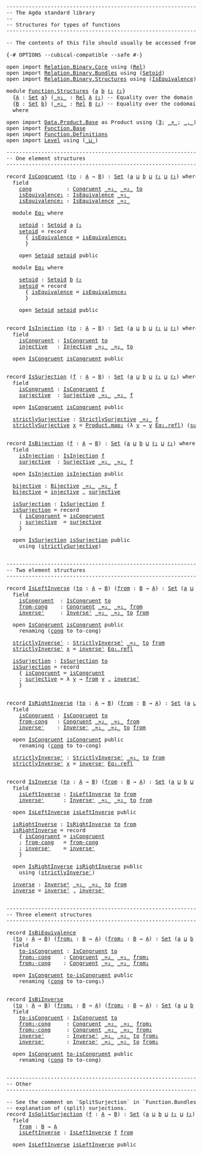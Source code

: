 <pre class="Agda"><a id="1" class="Comment">------------------------------------------------------------------------</a>
<a id="74" class="Comment">-- The Agda standard library</a>
<a id="103" class="Comment">--</a>
<a id="106" class="Comment">-- Structures for types of functions</a>
<a id="143" class="Comment">------------------------------------------------------------------------</a>

<a id="217" class="Comment">-- The contents of this file should usually be accessed from `Function`.</a>

<a id="291" class="Symbol">{-#</a> <a id="295" class="Keyword">OPTIONS</a> <a id="303" class="Pragma">--cubical-compatible</a> <a id="324" class="Pragma">--safe</a> <a id="331" class="Symbol">#-}</a>

<a id="336" class="Keyword">open</a> <a id="341" class="Keyword">import</a> <a id="348" href="Relation.Binary.Core.html" class="Module">Relation.Binary.Core</a> <a id="369" class="Keyword">using</a> <a id="375" class="Symbol">(</a><a id="376" href="Relation.Binary.Core.html#896" class="Function">Rel</a><a id="379" class="Symbol">)</a>
<a id="381" class="Keyword">open</a> <a id="386" class="Keyword">import</a> <a id="393" href="Relation.Binary.Bundles.html" class="Module">Relation.Binary.Bundles</a> <a id="417" class="Keyword">using</a> <a id="423" class="Symbol">(</a><a id="424" href="Relation.Binary.Bundles.html#1204" class="Record">Setoid</a><a id="430" class="Symbol">)</a>
<a id="432" class="Keyword">open</a> <a id="437" class="Keyword">import</a> <a id="444" href="Relation.Binary.Structures.html" class="Module">Relation.Binary.Structures</a> <a id="471" class="Keyword">using</a> <a id="477" class="Symbol">(</a><a id="478" href="Relation.Binary.Structures.html#1550" class="Record">IsEquivalence</a><a id="491" class="Symbol">)</a>

<a id="494" class="Keyword">module</a> <a id="501" href="Function.Structures.html" class="Module">Function.Structures</a> <a id="521" class="Symbol">{</a><a id="522" href="Function.Structures.html#522" class="Bound">a</a> <a id="524" href="Function.Structures.html#524" class="Bound">b</a> <a id="526" href="Function.Structures.html#526" class="Bound">ℓ₁</a> <a id="529" href="Function.Structures.html#529" class="Bound">ℓ₂</a><a id="531" class="Symbol">}</a>
  <a id="535" class="Symbol">{</a><a id="536" href="Function.Structures.html#536" class="Bound">A</a> <a id="538" class="Symbol">:</a> <a id="540" href="Agda.Primitive.html#388" class="Primitive">Set</a> <a id="544" href="Function.Structures.html#522" class="Bound">a</a><a id="545" class="Symbol">}</a> <a id="547" class="Symbol">(</a><a id="548" href="Function.Structures.html#548" class="Bound Operator">_≈₁_</a> <a id="553" class="Symbol">:</a> <a id="555" href="Relation.Binary.Core.html#896" class="Function">Rel</a> <a id="559" href="Function.Structures.html#536" class="Bound">A</a> <a id="561" href="Function.Structures.html#526" class="Bound">ℓ₁</a><a id="563" class="Symbol">)</a> <a id="565" class="Comment">-- Equality over the domain</a>
  <a id="595" class="Symbol">{</a><a id="596" href="Function.Structures.html#596" class="Bound">B</a> <a id="598" class="Symbol">:</a> <a id="600" href="Agda.Primitive.html#388" class="Primitive">Set</a> <a id="604" href="Function.Structures.html#524" class="Bound">b</a><a id="605" class="Symbol">}</a> <a id="607" class="Symbol">(</a><a id="608" href="Function.Structures.html#608" class="Bound Operator">_≈₂_</a> <a id="613" class="Symbol">:</a> <a id="615" href="Relation.Binary.Core.html#896" class="Function">Rel</a> <a id="619" href="Function.Structures.html#596" class="Bound">B</a> <a id="621" href="Function.Structures.html#529" class="Bound">ℓ₂</a><a id="623" class="Symbol">)</a> <a id="625" class="Comment">-- Equality over the codomain</a>
  <a id="657" class="Keyword">where</a>

<a id="664" class="Keyword">open</a> <a id="669" class="Keyword">import</a> <a id="676" href="Data.Product.Base.html" class="Module">Data.Product.Base</a> <a id="694" class="Symbol">as</a> <a id="697" class="Module">Product</a> <a id="705" class="Keyword">using</a> <a id="711" class="Symbol">(</a><a id="712" href="Data.Product.Base.html#852" class="Function">∃</a><a id="713" class="Symbol">;</a> <a id="715" href="Data.Product.Base.html#1618" class="Function Operator">_×_</a><a id="718" class="Symbol">;</a> <a id="720" href="Agda.Builtin.Sigma.html#235" class="InductiveConstructor Operator">_,_</a><a id="723" class="Symbol">)</a>
<a id="725" class="Keyword">open</a> <a id="730" class="Keyword">import</a> <a id="737" href="Function.Base.html" class="Module">Function.Base</a>
<a id="751" class="Keyword">open</a> <a id="756" class="Keyword">import</a> <a id="763" href="Function.Definitions.html" class="Module">Function.Definitions</a>
<a id="784" class="Keyword">open</a> <a id="789" class="Keyword">import</a> <a id="796" href="Level.html" class="Module">Level</a> <a id="802" class="Keyword">using</a> <a id="808" class="Symbol">(</a><a id="809" href="Agda.Primitive.html#961" class="Primitive Operator">_⊔_</a><a id="812" class="Symbol">)</a>

<a id="815" class="Comment">------------------------------------------------------------------------</a>
<a id="888" class="Comment">-- One element structures</a>
<a id="914" class="Comment">------------------------------------------------------------------------</a>

<a id="988" class="Keyword">record</a> <a id="IsCongruent"></a><a id="995" href="Function.Structures.html#995" class="Record">IsCongruent</a> <a id="1007" class="Symbol">(</a><a id="1008" href="Function.Structures.html#1008" class="Bound">to</a> <a id="1011" class="Symbol">:</a> <a id="1013" href="Function.Structures.html#536" class="Bound">A</a> <a id="1015" class="Symbol">→</a> <a id="1017" href="Function.Structures.html#596" class="Bound">B</a><a id="1018" class="Symbol">)</a> <a id="1020" class="Symbol">:</a> <a id="1022" href="Agda.Primitive.html#388" class="Primitive">Set</a> <a id="1026" class="Symbol">(</a><a id="1027" href="Function.Structures.html#522" class="Bound">a</a> <a id="1029" href="Agda.Primitive.html#961" class="Primitive Operator">⊔</a> <a id="1031" href="Function.Structures.html#524" class="Bound">b</a> <a id="1033" href="Agda.Primitive.html#961" class="Primitive Operator">⊔</a> <a id="1035" href="Function.Structures.html#526" class="Bound">ℓ₁</a> <a id="1038" href="Agda.Primitive.html#961" class="Primitive Operator">⊔</a> <a id="1040" href="Function.Structures.html#529" class="Bound">ℓ₂</a><a id="1042" class="Symbol">)</a> <a id="1044" class="Keyword">where</a>
  <a id="1052" class="Keyword">field</a>
    <a id="IsCongruent.cong"></a><a id="1062" href="Function.Structures.html#1062" class="Field">cong</a>           <a id="1077" class="Symbol">:</a> <a id="1079" href="Function.Definitions.html#765" class="Function">Congruent</a> <a id="1089" href="Function.Structures.html#548" class="Bound Operator">_≈₁_</a> <a id="1094" href="Function.Structures.html#608" class="Bound Operator">_≈₂_</a> <a id="1099" href="Function.Structures.html#1008" class="Bound">to</a>
    <a id="IsCongruent.isEquivalence₁"></a><a id="1106" href="Function.Structures.html#1106" class="Field">isEquivalence₁</a> <a id="1121" class="Symbol">:</a> <a id="1123" href="Relation.Binary.Structures.html#1550" class="Record">IsEquivalence</a> <a id="1137" href="Function.Structures.html#548" class="Bound Operator">_≈₁_</a>
    <a id="IsCongruent.isEquivalence₂"></a><a id="1146" href="Function.Structures.html#1146" class="Field">isEquivalence₂</a> <a id="1161" class="Symbol">:</a> <a id="1163" href="Relation.Binary.Structures.html#1550" class="Record">IsEquivalence</a> <a id="1177" href="Function.Structures.html#608" class="Bound Operator">_≈₂_</a>

  <a id="1185" class="Keyword">module</a> <a id="IsCongruent.Eq₁"></a><a id="1192" href="Function.Structures.html#1192" class="Module">Eq₁</a> <a id="1196" class="Keyword">where</a>

    <a id="IsCongruent.Eq₁.setoid"></a><a id="1207" href="Function.Structures.html#1207" class="Function">setoid</a> <a id="1214" class="Symbol">:</a> <a id="1216" href="Relation.Binary.Bundles.html#1204" class="Record">Setoid</a> <a id="1223" href="Function.Structures.html#522" class="Bound">a</a> <a id="1225" href="Function.Structures.html#526" class="Bound">ℓ₁</a>
    <a id="1232" href="Function.Structures.html#1207" class="Function">setoid</a> <a id="1239" class="Symbol">=</a> <a id="1241" class="Keyword">record</a>
      <a id="1254" class="Symbol">{</a> <a id="1256" href="Relation.Binary.Bundles.html#1327" class="Field">isEquivalence</a> <a id="1270" class="Symbol">=</a> <a id="1272" href="Function.Structures.html#1106" class="Field">isEquivalence₁</a>
      <a id="1293" class="Symbol">}</a>

    <a id="1300" class="Keyword">open</a> <a id="1305" href="Relation.Binary.Bundles.html#1204" class="Module">Setoid</a> <a id="1312" href="Function.Structures.html#1207" class="Function">setoid</a> <a id="1319" class="Keyword">public</a>

  <a id="1329" class="Keyword">module</a> <a id="IsCongruent.Eq₂"></a><a id="1336" href="Function.Structures.html#1336" class="Module">Eq₂</a> <a id="1340" class="Keyword">where</a>

    <a id="IsCongruent.Eq₂.setoid"></a><a id="1351" href="Function.Structures.html#1351" class="Function">setoid</a> <a id="1358" class="Symbol">:</a> <a id="1360" href="Relation.Binary.Bundles.html#1204" class="Record">Setoid</a> <a id="1367" href="Function.Structures.html#524" class="Bound">b</a> <a id="1369" href="Function.Structures.html#529" class="Bound">ℓ₂</a>
    <a id="1376" href="Function.Structures.html#1351" class="Function">setoid</a> <a id="1383" class="Symbol">=</a> <a id="1385" class="Keyword">record</a>
      <a id="1398" class="Symbol">{</a> <a id="1400" href="Relation.Binary.Bundles.html#1327" class="Field">isEquivalence</a> <a id="1414" class="Symbol">=</a> <a id="1416" href="Function.Structures.html#1146" class="Field">isEquivalence₂</a>
      <a id="1437" class="Symbol">}</a>

    <a id="1444" class="Keyword">open</a> <a id="1449" href="Relation.Binary.Bundles.html#1204" class="Module">Setoid</a> <a id="1456" href="Function.Structures.html#1351" class="Function">setoid</a> <a id="1463" class="Keyword">public</a>


<a id="1472" class="Keyword">record</a> <a id="IsInjection"></a><a id="1479" href="Function.Structures.html#1479" class="Record">IsInjection</a> <a id="1491" class="Symbol">(</a><a id="1492" href="Function.Structures.html#1492" class="Bound">to</a> <a id="1495" class="Symbol">:</a> <a id="1497" href="Function.Structures.html#536" class="Bound">A</a> <a id="1499" class="Symbol">→</a> <a id="1501" href="Function.Structures.html#596" class="Bound">B</a><a id="1502" class="Symbol">)</a> <a id="1504" class="Symbol">:</a> <a id="1506" href="Agda.Primitive.html#388" class="Primitive">Set</a> <a id="1510" class="Symbol">(</a><a id="1511" href="Function.Structures.html#522" class="Bound">a</a> <a id="1513" href="Agda.Primitive.html#961" class="Primitive Operator">⊔</a> <a id="1515" href="Function.Structures.html#524" class="Bound">b</a> <a id="1517" href="Agda.Primitive.html#961" class="Primitive Operator">⊔</a> <a id="1519" href="Function.Structures.html#526" class="Bound">ℓ₁</a> <a id="1522" href="Agda.Primitive.html#961" class="Primitive Operator">⊔</a> <a id="1524" href="Function.Structures.html#529" class="Bound">ℓ₂</a><a id="1526" class="Symbol">)</a> <a id="1528" class="Keyword">where</a>
  <a id="1536" class="Keyword">field</a>
    <a id="IsInjection.isCongruent"></a><a id="1546" href="Function.Structures.html#1546" class="Field">isCongruent</a> <a id="1558" class="Symbol">:</a> <a id="1560" href="Function.Structures.html#995" class="Record">IsCongruent</a> <a id="1572" href="Function.Structures.html#1492" class="Bound">to</a>
    <a id="IsInjection.injective"></a><a id="1579" href="Function.Structures.html#1579" class="Field">injective</a>   <a id="1591" class="Symbol">:</a> <a id="1593" href="Function.Definitions.html#842" class="Function">Injective</a> <a id="1603" href="Function.Structures.html#548" class="Bound Operator">_≈₁_</a> <a id="1608" href="Function.Structures.html#608" class="Bound Operator">_≈₂_</a> <a id="1613" href="Function.Structures.html#1492" class="Bound">to</a>

  <a id="1619" class="Keyword">open</a> <a id="1624" href="Function.Structures.html#995" class="Module">IsCongruent</a> <a id="1636" href="Function.Structures.html#1546" class="Field">isCongruent</a> <a id="1648" class="Keyword">public</a>


<a id="1657" class="Keyword">record</a> <a id="IsSurjection"></a><a id="1664" href="Function.Structures.html#1664" class="Record">IsSurjection</a> <a id="1677" class="Symbol">(</a><a id="1678" href="Function.Structures.html#1678" class="Bound">f</a> <a id="1680" class="Symbol">:</a> <a id="1682" href="Function.Structures.html#536" class="Bound">A</a> <a id="1684" class="Symbol">→</a> <a id="1686" href="Function.Structures.html#596" class="Bound">B</a><a id="1687" class="Symbol">)</a> <a id="1689" class="Symbol">:</a> <a id="1691" href="Agda.Primitive.html#388" class="Primitive">Set</a> <a id="1695" class="Symbol">(</a><a id="1696" href="Function.Structures.html#522" class="Bound">a</a> <a id="1698" href="Agda.Primitive.html#961" class="Primitive Operator">⊔</a> <a id="1700" href="Function.Structures.html#524" class="Bound">b</a> <a id="1702" href="Agda.Primitive.html#961" class="Primitive Operator">⊔</a> <a id="1704" href="Function.Structures.html#526" class="Bound">ℓ₁</a> <a id="1707" href="Agda.Primitive.html#961" class="Primitive Operator">⊔</a> <a id="1709" href="Function.Structures.html#529" class="Bound">ℓ₂</a><a id="1711" class="Symbol">)</a> <a id="1713" class="Keyword">where</a>
  <a id="1721" class="Keyword">field</a>
    <a id="IsSurjection.isCongruent"></a><a id="1731" href="Function.Structures.html#1731" class="Field">isCongruent</a> <a id="1743" class="Symbol">:</a> <a id="1745" href="Function.Structures.html#995" class="Record">IsCongruent</a> <a id="1757" href="Function.Structures.html#1678" class="Bound">f</a>
    <a id="IsSurjection.surjective"></a><a id="1763" href="Function.Structures.html#1763" class="Field">surjective</a>  <a id="1775" class="Symbol">:</a> <a id="1777" href="Function.Definitions.html#919" class="Function">Surjective</a> <a id="1788" href="Function.Structures.html#548" class="Bound Operator">_≈₁_</a> <a id="1793" href="Function.Structures.html#608" class="Bound Operator">_≈₂_</a> <a id="1798" href="Function.Structures.html#1678" class="Bound">f</a>

  <a id="1803" class="Keyword">open</a> <a id="1808" href="Function.Structures.html#995" class="Module">IsCongruent</a> <a id="1820" href="Function.Structures.html#1731" class="Field">isCongruent</a> <a id="1832" class="Keyword">public</a>

  <a id="IsSurjection.strictlySurjective"></a><a id="1842" href="Function.Structures.html#1842" class="Function">strictlySurjective</a> <a id="1861" class="Symbol">:</a> <a id="1863" href="Function.Definitions.html#1522" class="Function">StrictlySurjective</a> <a id="1882" href="Function.Structures.html#608" class="Bound Operator">_≈₂_</a> <a id="1887" href="Function.Structures.html#1678" class="Bound">f</a>
  <a id="1891" href="Function.Structures.html#1842" class="Function">strictlySurjective</a> <a id="1910" href="Function.Structures.html#1910" class="Bound">x</a> <a id="1912" class="Symbol">=</a> <a id="1914" href="Data.Product.Base.html#2362" class="Function">Product.map₂</a> <a id="1927" class="Symbol">(λ</a> <a id="1930" href="Function.Structures.html#1930" class="Bound">v</a> <a id="1932" class="Symbol">→</a> <a id="1934" href="Function.Structures.html#1930" class="Bound">v</a> <a id="1936" href="Relation.Binary.Structures.html#1596" class="Function">Eq₁.refl</a><a id="1944" class="Symbol">)</a> <a id="1946" class="Symbol">(</a><a id="1947" href="Function.Structures.html#1763" class="Field">surjective</a> <a id="1958" href="Function.Structures.html#1910" class="Bound">x</a><a id="1959" class="Symbol">)</a>


<a id="1963" class="Keyword">record</a> <a id="IsBijection"></a><a id="1970" href="Function.Structures.html#1970" class="Record">IsBijection</a> <a id="1982" class="Symbol">(</a><a id="1983" href="Function.Structures.html#1983" class="Bound">f</a> <a id="1985" class="Symbol">:</a> <a id="1987" href="Function.Structures.html#536" class="Bound">A</a> <a id="1989" class="Symbol">→</a> <a id="1991" href="Function.Structures.html#596" class="Bound">B</a><a id="1992" class="Symbol">)</a> <a id="1994" class="Symbol">:</a> <a id="1996" href="Agda.Primitive.html#388" class="Primitive">Set</a> <a id="2000" class="Symbol">(</a><a id="2001" href="Function.Structures.html#522" class="Bound">a</a> <a id="2003" href="Agda.Primitive.html#961" class="Primitive Operator">⊔</a> <a id="2005" href="Function.Structures.html#524" class="Bound">b</a> <a id="2007" href="Agda.Primitive.html#961" class="Primitive Operator">⊔</a> <a id="2009" href="Function.Structures.html#526" class="Bound">ℓ₁</a> <a id="2012" href="Agda.Primitive.html#961" class="Primitive Operator">⊔</a> <a id="2014" href="Function.Structures.html#529" class="Bound">ℓ₂</a><a id="2016" class="Symbol">)</a> <a id="2018" class="Keyword">where</a>
  <a id="2026" class="Keyword">field</a>
    <a id="IsBijection.isInjection"></a><a id="2036" href="Function.Structures.html#2036" class="Field">isInjection</a> <a id="2048" class="Symbol">:</a> <a id="2050" href="Function.Structures.html#1479" class="Record">IsInjection</a> <a id="2062" href="Function.Structures.html#1983" class="Bound">f</a>
    <a id="IsBijection.surjective"></a><a id="2068" href="Function.Structures.html#2068" class="Field">surjective</a>  <a id="2080" class="Symbol">:</a> <a id="2082" href="Function.Definitions.html#919" class="Function">Surjective</a> <a id="2093" href="Function.Structures.html#548" class="Bound Operator">_≈₁_</a> <a id="2098" href="Function.Structures.html#608" class="Bound Operator">_≈₂_</a> <a id="2103" href="Function.Structures.html#1983" class="Bound">f</a>

  <a id="2108" class="Keyword">open</a> <a id="2113" href="Function.Structures.html#1479" class="Module">IsInjection</a> <a id="2125" href="Function.Structures.html#2036" class="Field">isInjection</a> <a id="2137" class="Keyword">public</a>

  <a id="IsBijection.bijective"></a><a id="2147" href="Function.Structures.html#2147" class="Function">bijective</a> <a id="2157" class="Symbol">:</a> <a id="2159" href="Function.Definitions.html#1008" class="Function">Bijective</a> <a id="2169" href="Function.Structures.html#548" class="Bound Operator">_≈₁_</a> <a id="2174" href="Function.Structures.html#608" class="Bound Operator">_≈₂_</a> <a id="2179" href="Function.Structures.html#1983" class="Bound">f</a>
  <a id="2183" href="Function.Structures.html#2147" class="Function">bijective</a> <a id="2193" class="Symbol">=</a> <a id="2195" href="Function.Structures.html#1579" class="Function">injective</a> <a id="2205" href="Agda.Builtin.Sigma.html#235" class="InductiveConstructor Operator">,</a> <a id="2207" href="Function.Structures.html#2068" class="Field">surjective</a>

  <a id="IsBijection.isSurjection"></a><a id="2221" href="Function.Structures.html#2221" class="Function">isSurjection</a> <a id="2234" class="Symbol">:</a> <a id="2236" href="Function.Structures.html#1664" class="Record">IsSurjection</a> <a id="2249" href="Function.Structures.html#1983" class="Bound">f</a>
  <a id="2253" href="Function.Structures.html#2221" class="Function">isSurjection</a> <a id="2266" class="Symbol">=</a> <a id="2268" class="Keyword">record</a>
    <a id="2279" class="Symbol">{</a> <a id="2281" href="Function.Structures.html#1731" class="Field">isCongruent</a> <a id="2293" class="Symbol">=</a> <a id="2295" href="Function.Structures.html#1546" class="Function">isCongruent</a>
    <a id="2311" class="Symbol">;</a> <a id="2313" href="Function.Structures.html#1763" class="Field">surjective</a>  <a id="2325" class="Symbol">=</a> <a id="2327" href="Function.Structures.html#2068" class="Field">surjective</a>
    <a id="2342" class="Symbol">}</a>

  <a id="2347" class="Keyword">open</a> <a id="2352" href="Function.Structures.html#1664" class="Module">IsSurjection</a> <a id="2365" href="Function.Structures.html#2221" class="Function">isSurjection</a> <a id="2378" class="Keyword">public</a>
    <a id="2389" class="Keyword">using</a> <a id="2395" class="Symbol">(</a><a id="2396" href="Function.Structures.html#1842" class="Function">strictlySurjective</a><a id="2414" class="Symbol">)</a>


<a id="2418" class="Comment">------------------------------------------------------------------------</a>
<a id="2491" class="Comment">-- Two element structures</a>
<a id="2517" class="Comment">------------------------------------------------------------------------</a>

<a id="2591" class="Keyword">record</a> <a id="IsLeftInverse"></a><a id="2598" href="Function.Structures.html#2598" class="Record">IsLeftInverse</a> <a id="2612" class="Symbol">(</a><a id="2613" href="Function.Structures.html#2613" class="Bound">to</a> <a id="2616" class="Symbol">:</a> <a id="2618" href="Function.Structures.html#536" class="Bound">A</a> <a id="2620" class="Symbol">→</a> <a id="2622" href="Function.Structures.html#596" class="Bound">B</a><a id="2623" class="Symbol">)</a> <a id="2625" class="Symbol">(</a><a id="2626" href="Function.Structures.html#2626" class="Bound">from</a> <a id="2631" class="Symbol">:</a> <a id="2633" href="Function.Structures.html#596" class="Bound">B</a> <a id="2635" class="Symbol">→</a> <a id="2637" href="Function.Structures.html#536" class="Bound">A</a><a id="2638" class="Symbol">)</a> <a id="2640" class="Symbol">:</a> <a id="2642" href="Agda.Primitive.html#388" class="Primitive">Set</a> <a id="2646" class="Symbol">(</a><a id="2647" href="Function.Structures.html#522" class="Bound">a</a> <a id="2649" href="Agda.Primitive.html#961" class="Primitive Operator">⊔</a> <a id="2651" href="Function.Structures.html#524" class="Bound">b</a> <a id="2653" href="Agda.Primitive.html#961" class="Primitive Operator">⊔</a> <a id="2655" href="Function.Structures.html#526" class="Bound">ℓ₁</a> <a id="2658" href="Agda.Primitive.html#961" class="Primitive Operator">⊔</a> <a id="2660" href="Function.Structures.html#529" class="Bound">ℓ₂</a><a id="2662" class="Symbol">)</a> <a id="2664" class="Keyword">where</a>
  <a id="2672" class="Keyword">field</a>
    <a id="IsLeftInverse.isCongruent"></a><a id="2682" href="Function.Structures.html#2682" class="Field">isCongruent</a>  <a id="2695" class="Symbol">:</a> <a id="2697" href="Function.Structures.html#995" class="Record">IsCongruent</a> <a id="2709" href="Function.Structures.html#2613" class="Bound">to</a>
    <a id="IsLeftInverse.from-cong"></a><a id="2716" href="Function.Structures.html#2716" class="Field">from-cong</a>    <a id="2729" class="Symbol">:</a> <a id="2731" href="Function.Definitions.html#765" class="Function">Congruent</a> <a id="2741" href="Function.Structures.html#608" class="Bound Operator">_≈₂_</a> <a id="2746" href="Function.Structures.html#548" class="Bound Operator">_≈₁_</a> <a id="2751" href="Function.Structures.html#2626" class="Bound">from</a>
    <a id="IsLeftInverse.inverseˡ"></a><a id="2760" href="Function.Structures.html#2760" class="Field">inverseˡ</a>     <a id="2773" class="Symbol">:</a> <a id="2775" href="Function.Definitions.html#1082" class="Function">Inverseˡ</a> <a id="2784" href="Function.Structures.html#548" class="Bound Operator">_≈₁_</a> <a id="2789" href="Function.Structures.html#608" class="Bound Operator">_≈₂_</a> <a id="2794" href="Function.Structures.html#2613" class="Bound">to</a> <a id="2797" href="Function.Structures.html#2626" class="Bound">from</a>

  <a id="2805" class="Keyword">open</a> <a id="2810" href="Function.Structures.html#995" class="Module">IsCongruent</a> <a id="2822" href="Function.Structures.html#2682" class="Field">isCongruent</a> <a id="2834" class="Keyword">public</a>
    <a id="2845" class="Keyword">renaming</a> <a id="2854" class="Symbol">(</a><a id="2855" href="Function.Structures.html#1062" class="Field">cong</a> <a id="2860" class="Symbol">to</a> <a id="2863" class="Field">to-cong</a><a id="2870" class="Symbol">)</a>

  <a id="IsLeftInverse.strictlyInverseˡ"></a><a id="2875" href="Function.Structures.html#2875" class="Function">strictlyInverseˡ</a> <a id="2892" class="Symbol">:</a> <a id="2894" href="Function.Definitions.html#1622" class="Function">StrictlyInverseˡ</a> <a id="2911" href="Function.Structures.html#608" class="Bound Operator">_≈₂_</a> <a id="2916" href="Function.Structures.html#2613" class="Bound">to</a> <a id="2919" href="Function.Structures.html#2626" class="Bound">from</a>
  <a id="2926" href="Function.Structures.html#2875" class="Function">strictlyInverseˡ</a> <a id="2943" href="Function.Structures.html#2943" class="Bound">x</a> <a id="2945" class="Symbol">=</a> <a id="2947" href="Function.Structures.html#2760" class="Field">inverseˡ</a> <a id="2956" href="Relation.Binary.Structures.html#1596" class="Function">Eq₁.refl</a>

  <a id="IsLeftInverse.isSurjection"></a><a id="2968" href="Function.Structures.html#2968" class="Function">isSurjection</a> <a id="2981" class="Symbol">:</a> <a id="2983" href="Function.Structures.html#1664" class="Record">IsSurjection</a> <a id="2996" href="Function.Structures.html#2613" class="Bound">to</a>
  <a id="3001" href="Function.Structures.html#2968" class="Function">isSurjection</a> <a id="3014" class="Symbol">=</a> <a id="3016" class="Keyword">record</a>
    <a id="3027" class="Symbol">{</a> <a id="3029" href="Function.Structures.html#1731" class="Field">isCongruent</a> <a id="3041" class="Symbol">=</a> <a id="3043" href="Function.Structures.html#2682" class="Field">isCongruent</a>
    <a id="3059" class="Symbol">;</a> <a id="3061" href="Function.Structures.html#1763" class="Field">surjective</a> <a id="3072" class="Symbol">=</a> <a id="3074" class="Symbol">λ</a> <a id="3076" href="Function.Structures.html#3076" class="Bound">y</a> <a id="3078" class="Symbol">→</a> <a id="3080" href="Function.Structures.html#2626" class="Bound">from</a> <a id="3085" href="Function.Structures.html#3076" class="Bound">y</a> <a id="3087" href="Agda.Builtin.Sigma.html#235" class="InductiveConstructor Operator">,</a> <a id="3089" href="Function.Structures.html#2760" class="Field">inverseˡ</a>
    <a id="3102" class="Symbol">}</a>


<a id="3106" class="Keyword">record</a> <a id="IsRightInverse"></a><a id="3113" href="Function.Structures.html#3113" class="Record">IsRightInverse</a> <a id="3128" class="Symbol">(</a><a id="3129" href="Function.Structures.html#3129" class="Bound">to</a> <a id="3132" class="Symbol">:</a> <a id="3134" href="Function.Structures.html#536" class="Bound">A</a> <a id="3136" class="Symbol">→</a> <a id="3138" href="Function.Structures.html#596" class="Bound">B</a><a id="3139" class="Symbol">)</a> <a id="3141" class="Symbol">(</a><a id="3142" href="Function.Structures.html#3142" class="Bound">from</a> <a id="3147" class="Symbol">:</a> <a id="3149" href="Function.Structures.html#596" class="Bound">B</a> <a id="3151" class="Symbol">→</a> <a id="3153" href="Function.Structures.html#536" class="Bound">A</a><a id="3154" class="Symbol">)</a> <a id="3156" class="Symbol">:</a> <a id="3158" href="Agda.Primitive.html#388" class="Primitive">Set</a> <a id="3162" class="Symbol">(</a><a id="3163" href="Function.Structures.html#522" class="Bound">a</a> <a id="3165" href="Agda.Primitive.html#961" class="Primitive Operator">⊔</a> <a id="3167" href="Function.Structures.html#524" class="Bound">b</a> <a id="3169" href="Agda.Primitive.html#961" class="Primitive Operator">⊔</a> <a id="3171" href="Function.Structures.html#526" class="Bound">ℓ₁</a> <a id="3174" href="Agda.Primitive.html#961" class="Primitive Operator">⊔</a> <a id="3176" href="Function.Structures.html#529" class="Bound">ℓ₂</a><a id="3178" class="Symbol">)</a> <a id="3180" class="Keyword">where</a>
  <a id="3188" class="Keyword">field</a>
    <a id="IsRightInverse.isCongruent"></a><a id="3198" href="Function.Structures.html#3198" class="Field">isCongruent</a> <a id="3210" class="Symbol">:</a> <a id="3212" href="Function.Structures.html#995" class="Record">IsCongruent</a> <a id="3224" href="Function.Structures.html#3129" class="Bound">to</a>
    <a id="IsRightInverse.from-cong"></a><a id="3231" href="Function.Structures.html#3231" class="Field">from-cong</a>   <a id="3243" class="Symbol">:</a> <a id="3245" href="Function.Definitions.html#765" class="Function">Congruent</a> <a id="3255" href="Function.Structures.html#608" class="Bound Operator">_≈₂_</a> <a id="3260" href="Function.Structures.html#548" class="Bound Operator">_≈₁_</a> <a id="3265" href="Function.Structures.html#3142" class="Bound">from</a>
    <a id="IsRightInverse.inverseʳ"></a><a id="3274" href="Function.Structures.html#3274" class="Field">inverseʳ</a>    <a id="3286" class="Symbol">:</a> <a id="3288" href="Function.Definitions.html#1169" class="Function">Inverseʳ</a> <a id="3297" href="Function.Structures.html#548" class="Bound Operator">_≈₁_</a> <a id="3302" href="Function.Structures.html#608" class="Bound Operator">_≈₂_</a> <a id="3307" href="Function.Structures.html#3129" class="Bound">to</a> <a id="3310" href="Function.Structures.html#3142" class="Bound">from</a>

  <a id="3318" class="Keyword">open</a> <a id="3323" href="Function.Structures.html#995" class="Module">IsCongruent</a> <a id="3335" href="Function.Structures.html#3198" class="Field">isCongruent</a> <a id="3347" class="Keyword">public</a>
    <a id="3358" class="Keyword">renaming</a> <a id="3367" class="Symbol">(</a><a id="3368" href="Function.Structures.html#1062" class="Field">cong</a> <a id="3373" class="Symbol">to</a> <a id="3376" class="Field">to-cong</a><a id="3383" class="Symbol">)</a>

  <a id="IsRightInverse.strictlyInverseʳ"></a><a id="3388" href="Function.Structures.html#3388" class="Function">strictlyInverseʳ</a> <a id="3405" class="Symbol">:</a> <a id="3407" href="Function.Definitions.html#1726" class="Function">StrictlyInverseʳ</a> <a id="3424" href="Function.Structures.html#548" class="Bound Operator">_≈₁_</a> <a id="3429" href="Function.Structures.html#3129" class="Bound">to</a> <a id="3432" href="Function.Structures.html#3142" class="Bound">from</a>
  <a id="3439" href="Function.Structures.html#3388" class="Function">strictlyInverseʳ</a> <a id="3456" href="Function.Structures.html#3456" class="Bound">x</a> <a id="3458" class="Symbol">=</a> <a id="3460" href="Function.Structures.html#3274" class="Field">inverseʳ</a> <a id="3469" href="Relation.Binary.Structures.html#1596" class="Function">Eq₂.refl</a>


<a id="3480" class="Keyword">record</a> <a id="IsInverse"></a><a id="3487" href="Function.Structures.html#3487" class="Record">IsInverse</a> <a id="3497" class="Symbol">(</a><a id="3498" href="Function.Structures.html#3498" class="Bound">to</a> <a id="3501" class="Symbol">:</a> <a id="3503" href="Function.Structures.html#536" class="Bound">A</a> <a id="3505" class="Symbol">→</a> <a id="3507" href="Function.Structures.html#596" class="Bound">B</a><a id="3508" class="Symbol">)</a> <a id="3510" class="Symbol">(</a><a id="3511" href="Function.Structures.html#3511" class="Bound">from</a> <a id="3516" class="Symbol">:</a> <a id="3518" href="Function.Structures.html#596" class="Bound">B</a> <a id="3520" class="Symbol">→</a> <a id="3522" href="Function.Structures.html#536" class="Bound">A</a><a id="3523" class="Symbol">)</a> <a id="3525" class="Symbol">:</a> <a id="3527" href="Agda.Primitive.html#388" class="Primitive">Set</a> <a id="3531" class="Symbol">(</a><a id="3532" href="Function.Structures.html#522" class="Bound">a</a> <a id="3534" href="Agda.Primitive.html#961" class="Primitive Operator">⊔</a> <a id="3536" href="Function.Structures.html#524" class="Bound">b</a> <a id="3538" href="Agda.Primitive.html#961" class="Primitive Operator">⊔</a> <a id="3540" href="Function.Structures.html#526" class="Bound">ℓ₁</a> <a id="3543" href="Agda.Primitive.html#961" class="Primitive Operator">⊔</a> <a id="3545" href="Function.Structures.html#529" class="Bound">ℓ₂</a><a id="3547" class="Symbol">)</a> <a id="3549" class="Keyword">where</a>
  <a id="3557" class="Keyword">field</a>
    <a id="IsInverse.isLeftInverse"></a><a id="3567" href="Function.Structures.html#3567" class="Field">isLeftInverse</a> <a id="3581" class="Symbol">:</a> <a id="3583" href="Function.Structures.html#2598" class="Record">IsLeftInverse</a> <a id="3597" href="Function.Structures.html#3498" class="Bound">to</a> <a id="3600" href="Function.Structures.html#3511" class="Bound">from</a>
    <a id="IsInverse.inverseʳ"></a><a id="3609" href="Function.Structures.html#3609" class="Field">inverseʳ</a>      <a id="3623" class="Symbol">:</a> <a id="3625" href="Function.Definitions.html#1169" class="Function">Inverseʳ</a> <a id="3634" href="Function.Structures.html#548" class="Bound Operator">_≈₁_</a> <a id="3639" href="Function.Structures.html#608" class="Bound Operator">_≈₂_</a> <a id="3644" href="Function.Structures.html#3498" class="Bound">to</a> <a id="3647" href="Function.Structures.html#3511" class="Bound">from</a>

  <a id="3655" class="Keyword">open</a> <a id="3660" href="Function.Structures.html#2598" class="Module">IsLeftInverse</a> <a id="3674" href="Function.Structures.html#3567" class="Field">isLeftInverse</a> <a id="3688" class="Keyword">public</a>

  <a id="IsInverse.isRightInverse"></a><a id="3698" href="Function.Structures.html#3698" class="Function">isRightInverse</a> <a id="3713" class="Symbol">:</a> <a id="3715" href="Function.Structures.html#3113" class="Record">IsRightInverse</a> <a id="3730" href="Function.Structures.html#3498" class="Bound">to</a> <a id="3733" href="Function.Structures.html#3511" class="Bound">from</a>
  <a id="3740" href="Function.Structures.html#3698" class="Function">isRightInverse</a> <a id="3755" class="Symbol">=</a> <a id="3757" class="Keyword">record</a>
    <a id="3768" class="Symbol">{</a> <a id="3770" href="Function.Structures.html#3198" class="Field">isCongruent</a> <a id="3782" class="Symbol">=</a> <a id="3784" href="Function.Structures.html#2682" class="Function">isCongruent</a>
    <a id="3800" class="Symbol">;</a> <a id="3802" href="Function.Structures.html#3231" class="Field">from-cong</a>   <a id="3814" class="Symbol">=</a> <a id="3816" href="Function.Structures.html#2716" class="Function">from-cong</a>
    <a id="3830" class="Symbol">;</a> <a id="3832" href="Function.Structures.html#3274" class="Field">inverseʳ</a>    <a id="3844" class="Symbol">=</a> <a id="3846" href="Function.Structures.html#3609" class="Field">inverseʳ</a>
    <a id="3859" class="Symbol">}</a>

  <a id="3864" class="Keyword">open</a> <a id="3869" href="Function.Structures.html#3113" class="Module">IsRightInverse</a> <a id="3884" href="Function.Structures.html#3698" class="Function">isRightInverse</a> <a id="3899" class="Keyword">public</a>
    <a id="3910" class="Keyword">using</a> <a id="3916" class="Symbol">(</a><a id="3917" href="Function.Structures.html#3388" class="Function">strictlyInverseʳ</a><a id="3933" class="Symbol">)</a>

  <a id="IsInverse.inverse"></a><a id="3938" href="Function.Structures.html#3938" class="Function">inverse</a> <a id="3946" class="Symbol">:</a> <a id="3948" href="Function.Definitions.html#1256" class="Function">Inverseᵇ</a> <a id="3957" href="Function.Structures.html#548" class="Bound Operator">_≈₁_</a> <a id="3962" href="Function.Structures.html#608" class="Bound Operator">_≈₂_</a> <a id="3967" href="Function.Structures.html#3498" class="Bound">to</a> <a id="3970" href="Function.Structures.html#3511" class="Bound">from</a>
  <a id="3977" href="Function.Structures.html#3938" class="Function">inverse</a> <a id="3985" class="Symbol">=</a> <a id="3987" href="Function.Structures.html#2760" class="Function">inverseˡ</a> <a id="3996" href="Agda.Builtin.Sigma.html#235" class="InductiveConstructor Operator">,</a> <a id="3998" href="Function.Structures.html#3609" class="Field">inverseʳ</a>


<a id="4009" class="Comment">------------------------------------------------------------------------</a>
<a id="4082" class="Comment">-- Three element structures</a>
<a id="4110" class="Comment">------------------------------------------------------------------------</a>

<a id="4184" class="Keyword">record</a> <a id="IsBiEquivalence"></a><a id="4191" href="Function.Structures.html#4191" class="Record">IsBiEquivalence</a>
  <a id="4209" class="Symbol">(</a><a id="4210" href="Function.Structures.html#4210" class="Bound">to</a> <a id="4213" class="Symbol">:</a> <a id="4215" href="Function.Structures.html#536" class="Bound">A</a> <a id="4217" class="Symbol">→</a> <a id="4219" href="Function.Structures.html#596" class="Bound">B</a><a id="4220" class="Symbol">)</a> <a id="4222" class="Symbol">(</a><a id="4223" href="Function.Structures.html#4223" class="Bound">from₁</a> <a id="4229" class="Symbol">:</a> <a id="4231" href="Function.Structures.html#596" class="Bound">B</a> <a id="4233" class="Symbol">→</a> <a id="4235" href="Function.Structures.html#536" class="Bound">A</a><a id="4236" class="Symbol">)</a> <a id="4238" class="Symbol">(</a><a id="4239" href="Function.Structures.html#4239" class="Bound">from₂</a> <a id="4245" class="Symbol">:</a> <a id="4247" href="Function.Structures.html#596" class="Bound">B</a> <a id="4249" class="Symbol">→</a> <a id="4251" href="Function.Structures.html#536" class="Bound">A</a><a id="4252" class="Symbol">)</a> <a id="4254" class="Symbol">:</a> <a id="4256" href="Agda.Primitive.html#388" class="Primitive">Set</a> <a id="4260" class="Symbol">(</a><a id="4261" href="Function.Structures.html#522" class="Bound">a</a> <a id="4263" href="Agda.Primitive.html#961" class="Primitive Operator">⊔</a> <a id="4265" href="Function.Structures.html#524" class="Bound">b</a> <a id="4267" href="Agda.Primitive.html#961" class="Primitive Operator">⊔</a> <a id="4269" href="Function.Structures.html#526" class="Bound">ℓ₁</a> <a id="4272" href="Agda.Primitive.html#961" class="Primitive Operator">⊔</a> <a id="4274" href="Function.Structures.html#529" class="Bound">ℓ₂</a><a id="4276" class="Symbol">)</a> <a id="4278" class="Keyword">where</a>
  <a id="4286" class="Keyword">field</a>
    <a id="IsBiEquivalence.to-isCongruent"></a><a id="4296" href="Function.Structures.html#4296" class="Field">to-isCongruent</a> <a id="4311" class="Symbol">:</a> <a id="4313" href="Function.Structures.html#995" class="Record">IsCongruent</a> <a id="4325" href="Function.Structures.html#4210" class="Bound">to</a>
    <a id="IsBiEquivalence.from₁-cong"></a><a id="4332" href="Function.Structures.html#4332" class="Field">from₁-cong</a>    <a id="4346" class="Symbol">:</a> <a id="4348" href="Function.Definitions.html#765" class="Function">Congruent</a> <a id="4358" href="Function.Structures.html#608" class="Bound Operator">_≈₂_</a> <a id="4363" href="Function.Structures.html#548" class="Bound Operator">_≈₁_</a> <a id="4368" href="Function.Structures.html#4223" class="Bound">from₁</a>
    <a id="IsBiEquivalence.from₂-cong"></a><a id="4378" href="Function.Structures.html#4378" class="Field">from₂-cong</a>    <a id="4392" class="Symbol">:</a> <a id="4394" href="Function.Definitions.html#765" class="Function">Congruent</a> <a id="4404" href="Function.Structures.html#608" class="Bound Operator">_≈₂_</a> <a id="4409" href="Function.Structures.html#548" class="Bound Operator">_≈₁_</a> <a id="4414" href="Function.Structures.html#4239" class="Bound">from₂</a>

  <a id="4423" class="Keyword">open</a> <a id="4428" href="Function.Structures.html#995" class="Module">IsCongruent</a> <a id="4440" href="Function.Structures.html#4296" class="Field">to-isCongruent</a> <a id="4455" class="Keyword">public</a>
    <a id="4466" class="Keyword">renaming</a> <a id="4475" class="Symbol">(</a><a id="4476" href="Function.Structures.html#1062" class="Field">cong</a> <a id="4481" class="Symbol">to</a> <a id="4484" class="Field">to-cong₁</a><a id="4492" class="Symbol">)</a>


<a id="4496" class="Keyword">record</a> <a id="IsBiInverse"></a><a id="4503" href="Function.Structures.html#4503" class="Record">IsBiInverse</a>
  <a id="4517" class="Symbol">(</a><a id="4518" href="Function.Structures.html#4518" class="Bound">to</a> <a id="4521" class="Symbol">:</a> <a id="4523" href="Function.Structures.html#536" class="Bound">A</a> <a id="4525" class="Symbol">→</a> <a id="4527" href="Function.Structures.html#596" class="Bound">B</a><a id="4528" class="Symbol">)</a> <a id="4530" class="Symbol">(</a><a id="4531" href="Function.Structures.html#4531" class="Bound">from₁</a> <a id="4537" class="Symbol">:</a> <a id="4539" href="Function.Structures.html#596" class="Bound">B</a> <a id="4541" class="Symbol">→</a> <a id="4543" href="Function.Structures.html#536" class="Bound">A</a><a id="4544" class="Symbol">)</a> <a id="4546" class="Symbol">(</a><a id="4547" href="Function.Structures.html#4547" class="Bound">from₂</a> <a id="4553" class="Symbol">:</a> <a id="4555" href="Function.Structures.html#596" class="Bound">B</a> <a id="4557" class="Symbol">→</a> <a id="4559" href="Function.Structures.html#536" class="Bound">A</a><a id="4560" class="Symbol">)</a> <a id="4562" class="Symbol">:</a> <a id="4564" href="Agda.Primitive.html#388" class="Primitive">Set</a> <a id="4568" class="Symbol">(</a><a id="4569" href="Function.Structures.html#522" class="Bound">a</a> <a id="4571" href="Agda.Primitive.html#961" class="Primitive Operator">⊔</a> <a id="4573" href="Function.Structures.html#524" class="Bound">b</a> <a id="4575" href="Agda.Primitive.html#961" class="Primitive Operator">⊔</a> <a id="4577" href="Function.Structures.html#526" class="Bound">ℓ₁</a> <a id="4580" href="Agda.Primitive.html#961" class="Primitive Operator">⊔</a> <a id="4582" href="Function.Structures.html#529" class="Bound">ℓ₂</a><a id="4584" class="Symbol">)</a> <a id="4586" class="Keyword">where</a>
  <a id="4594" class="Keyword">field</a>
    <a id="IsBiInverse.to-isCongruent"></a><a id="4604" href="Function.Structures.html#4604" class="Field">to-isCongruent</a> <a id="4619" class="Symbol">:</a> <a id="4621" href="Function.Structures.html#995" class="Record">IsCongruent</a> <a id="4633" href="Function.Structures.html#4518" class="Bound">to</a>
    <a id="IsBiInverse.from₁-cong"></a><a id="4640" href="Function.Structures.html#4640" class="Field">from₁-cong</a>     <a id="4655" class="Symbol">:</a> <a id="4657" href="Function.Definitions.html#765" class="Function">Congruent</a> <a id="4667" href="Function.Structures.html#608" class="Bound Operator">_≈₂_</a> <a id="4672" href="Function.Structures.html#548" class="Bound Operator">_≈₁_</a> <a id="4677" href="Function.Structures.html#4531" class="Bound">from₁</a>
    <a id="IsBiInverse.from₂-cong"></a><a id="4687" href="Function.Structures.html#4687" class="Field">from₂-cong</a>     <a id="4702" class="Symbol">:</a> <a id="4704" href="Function.Definitions.html#765" class="Function">Congruent</a> <a id="4714" href="Function.Structures.html#608" class="Bound Operator">_≈₂_</a> <a id="4719" href="Function.Structures.html#548" class="Bound Operator">_≈₁_</a> <a id="4724" href="Function.Structures.html#4547" class="Bound">from₂</a>
    <a id="IsBiInverse.inverseˡ"></a><a id="4734" href="Function.Structures.html#4734" class="Field">inverseˡ</a>       <a id="4749" class="Symbol">:</a> <a id="4751" href="Function.Definitions.html#1082" class="Function">Inverseˡ</a> <a id="4760" href="Function.Structures.html#548" class="Bound Operator">_≈₁_</a> <a id="4765" href="Function.Structures.html#608" class="Bound Operator">_≈₂_</a> <a id="4770" href="Function.Structures.html#4518" class="Bound">to</a> <a id="4773" href="Function.Structures.html#4531" class="Bound">from₁</a>
    <a id="IsBiInverse.inverseʳ"></a><a id="4783" href="Function.Structures.html#4783" class="Field">inverseʳ</a>       <a id="4798" class="Symbol">:</a> <a id="4800" href="Function.Definitions.html#1169" class="Function">Inverseʳ</a> <a id="4809" href="Function.Structures.html#548" class="Bound Operator">_≈₁_</a> <a id="4814" href="Function.Structures.html#608" class="Bound Operator">_≈₂_</a> <a id="4819" href="Function.Structures.html#4518" class="Bound">to</a> <a id="4822" href="Function.Structures.html#4547" class="Bound">from₂</a>

  <a id="4831" class="Keyword">open</a> <a id="4836" href="Function.Structures.html#995" class="Module">IsCongruent</a> <a id="4848" href="Function.Structures.html#4604" class="Field">to-isCongruent</a> <a id="4863" class="Keyword">public</a>
    <a id="4874" class="Keyword">renaming</a> <a id="4883" class="Symbol">(</a><a id="4884" href="Function.Structures.html#1062" class="Field">cong</a> <a id="4889" class="Symbol">to</a> <a id="4892" class="Field">to-cong</a><a id="4899" class="Symbol">)</a>


<a id="4903" class="Comment">------------------------------------------------------------------------</a>
<a id="4976" class="Comment">-- Other</a>
<a id="4985" class="Comment">------------------------------------------------------------------------</a>

<a id="5059" class="Comment">-- See the comment on `SplitSurjection` in `Function.Bundles` for an</a>
<a id="5128" class="Comment">-- explanation of (split) surjections.</a>
<a id="5167" class="Keyword">record</a> <a id="IsSplitSurjection"></a><a id="5174" href="Function.Structures.html#5174" class="Record">IsSplitSurjection</a> <a id="5192" class="Symbol">(</a><a id="5193" href="Function.Structures.html#5193" class="Bound">f</a> <a id="5195" class="Symbol">:</a> <a id="5197" href="Function.Structures.html#536" class="Bound">A</a> <a id="5199" class="Symbol">→</a> <a id="5201" href="Function.Structures.html#596" class="Bound">B</a><a id="5202" class="Symbol">)</a> <a id="5204" class="Symbol">:</a> <a id="5206" href="Agda.Primitive.html#388" class="Primitive">Set</a> <a id="5210" class="Symbol">(</a><a id="5211" href="Function.Structures.html#522" class="Bound">a</a> <a id="5213" href="Agda.Primitive.html#961" class="Primitive Operator">⊔</a> <a id="5215" href="Function.Structures.html#524" class="Bound">b</a> <a id="5217" href="Agda.Primitive.html#961" class="Primitive Operator">⊔</a> <a id="5219" href="Function.Structures.html#526" class="Bound">ℓ₁</a> <a id="5222" href="Agda.Primitive.html#961" class="Primitive Operator">⊔</a> <a id="5224" href="Function.Structures.html#529" class="Bound">ℓ₂</a><a id="5226" class="Symbol">)</a> <a id="5228" class="Keyword">where</a>
  <a id="5236" class="Keyword">field</a>
    <a id="IsSplitSurjection.from"></a><a id="5246" href="Function.Structures.html#5246" class="Field">from</a> <a id="5251" class="Symbol">:</a> <a id="5253" href="Function.Structures.html#596" class="Bound">B</a> <a id="5255" class="Symbol">→</a> <a id="5257" href="Function.Structures.html#536" class="Bound">A</a>
    <a id="IsSplitSurjection.isLeftInverse"></a><a id="5263" href="Function.Structures.html#5263" class="Field">isLeftInverse</a> <a id="5277" class="Symbol">:</a> <a id="5279" href="Function.Structures.html#2598" class="Record">IsLeftInverse</a> <a id="5293" href="Function.Structures.html#5193" class="Bound">f</a> <a id="5295" href="Function.Structures.html#5246" class="Field">from</a>

  <a id="5303" class="Keyword">open</a> <a id="5308" href="Function.Structures.html#2598" class="Module">IsLeftInverse</a> <a id="5322" href="Function.Structures.html#5263" class="Field">isLeftInverse</a> <a id="5336" class="Keyword">public</a>
</pre>
